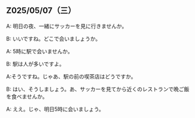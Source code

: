 ## Z025/05/07（三）

A: 明日の夜、一緒にサッカーを見に行きませんか。

B: いいですね。どこで会いましょうか。

A: 5時に駅で会いませんか。

B: 駅は人が多いですよ。

A:そうですね。じゃあ、駅の前の喫茶店はどうですか。

B: はい、そうしましょう。あ、サッカーを見てから近くのレストランで晩ご飯を食べませんか。

A: ええ。じゃ、明日5時に会いましょう。
